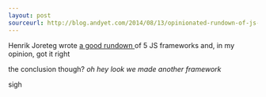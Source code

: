 ```yaml
---
layout: post
sourceurl: http://blog.andyet.com/2014/08/13/opinionated-rundown-of-js-frameworks
---
```


Henrik Joreteg wrote
<a href="http://blog.andyet.com/2014/08/13/opinionated-rundown-of-js-frameworks" target="_blank">
a good rundown
</a>
of 5 JS frameworks and, in my opinion, got it right

the conclusion though? _oh hey look we made another framework_

sigh
